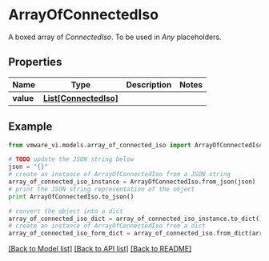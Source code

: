 # ArrayOfConnectedIso

A boxed array of *ConnectedIso*. To be used in *Any* placeholders. 

## Properties
Name | Type | Description | Notes
------------ | ------------- | ------------- | -------------
**value** | [**List[ConnectedIso]**](ConnectedIso.md) |  | 

## Example

```python
from vmware_vi.models.array_of_connected_iso import ArrayOfConnectedIso

# TODO update the JSON string below
json = "{}"
# create an instance of ArrayOfConnectedIso from a JSON string
array_of_connected_iso_instance = ArrayOfConnectedIso.from_json(json)
# print the JSON string representation of the object
print ArrayOfConnectedIso.to_json()

# convert the object into a dict
array_of_connected_iso_dict = array_of_connected_iso_instance.to_dict()
# create an instance of ArrayOfConnectedIso from a dict
array_of_connected_iso_form_dict = array_of_connected_iso.from_dict(array_of_connected_iso_dict)
```
[[Back to Model list]](../README.md#documentation-for-models) [[Back to API list]](../README.md#documentation-for-api-endpoints) [[Back to README]](../README.md)


